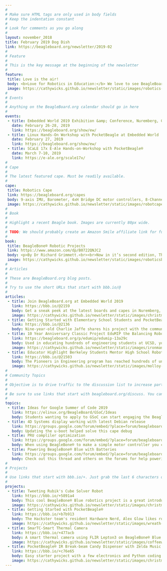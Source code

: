 ```yaml
---
# 
# Make sure HTML tags are only used in body fields
# Keep the indentation constant
# 
# Look for comments as you go along
#
layout: november_2018
title: February 2019 Dog Dish
link: https://beagleboard.org/newsletter/2019-02
#
# Feature
#
# This is the key message at the beginning of the newsletter
#
feature:
 title: Love is the air!
 body: <b>Love for Robotics in Education:</b> We love to see BeagleBoard.org® projects helping students prepare for the future in the world of electronics and coding. Check out our update on the hundreds of high school students being mentored in robotics by UC Berkeley students. <b>Love for Projects:</b> Read about nine-year-old Charlie who built his first PocketBeagle® project. <a href="https://www.youtube.com/watch?v=_akd9dRLTbs"> Enjoy this video celebrating 10 years of BeagleBoard.org® projects</a> <b> Love for Industrial Developers:</b> From industrial robotics to building automation, new applications come to life in the hands of our community.  We have some exciting new things coming up for Industrial applications.  Get a sneak peek and meet with us at < https://beagleboard.org/show/ew/> Embedded World, February 26-28 in Germany in February.</a> <br>&mdash;<strong>Christine Long</strong>, <em>Executive Director</em></p>
 image: https://cathywicks.github.io/newsletter/static/images/robotics-280px.png
#
# Events
#
# Anything on the BeagleBoard.org calendar should go in here
#
events:
 - title: Embedded World 2019 Exhibition &amp; Conference, Nuremberg, Germany
   date: February 26-28, 2019 
   link: https://beagleboard.org/show/ew/
 - title: Linux Hands-On Workshop with PocketBeagle at Embedded World
   date: February 27, 2019 
   link: https://beagleboard.org/show/ew/
 - title: SCaLE 17x E-Ale Hands-on-Workshop with PocketBeagle®
   date: March 7-10, 2019
   link: https://e-ale.org/scale17x/
#
# Cape
#
# The latest featured cape. Must be readily available.
#
cape:
 title: Robotics Cape
 link: https://beagleboard.org/capes
 body: 9-axis IMU, Barometer, 4xH Bridge DC motor controllers, 8-Channel Servo output, 4 Quadrature encoder inputs, power management and more
 image: https://cathywicks.github.io/newsletter/static/images/robotcape_80px.jpg
#
# Book
#
# Highlight a recent Beagle book. Images are currently 80px wide.
# 
# TODO: We should probably create an Amazon Smile affiliate link for future books.
#
book:
 title: BeagleBone® Robotic Projects
 link: https://www.amazon.com/dp/B0722QNJC2
 body: <p>By Dr Richard Grimmett.<br><br>Now in it’s second edition, This book fast tracks you into robotics using BeagleBone® Blue with projects that walk, swim, roll, and fly.</p>
 image: https://cathywicks.github.io/newsletter/static/images/roboticsbook_rg_80px.jpb
#
# Articles
#
# These are BeagleBoard.org blog posts.
#
# Try to use the short URLs that start with bbb.io/@
#
articles:
 - title: Join BeagleBoard.org at Embedded World 2019
   link: https://bbb.io/@2159
   body: Get a sneak peek at the latest boards and capes in Nuremberg, Germany February 26-28 in Booth 3A-121 and Sign-up for the PocketBeagle® hands-on workshop on February 27.
   image: https://cathywicks.github.io/newsletter/static/images/christmas-beagle-280px.png
 - title: Getting Started with Elementary School Students and PocketBeagle®
   link: https://bbb.io/@2136
   body: Nine-year-old Charlie Jaffe shares his project with the community while his dad shares tips for parents getting started with the youngest developers of electronics and coding.
 - title: 10 Year Anniversary Classic Project EduMIP the Balancing Robot
   link: https://beagleboard.org/p/edumip/edumip-13a29c
   body: Used in educating hundreds of engineering students at UCSD, you can build your own mini-Segway with BeagleBone® Blue.
   image: https://cathywicks.github.io/newsletter/static/images/ironman-280pix.png
 - title: Educator Highlight Berkeley Students Mentor High School Robotics using BeagleBone® Black
   link: https://bbb.io/@21503
   body: The Pioneers in Engineering program has reached hundreds of underserved high school students through robotics
   image: https://cathywicks.github.io/newsletter/static/images/molloy-collage-280px.png
#
# Community Topics
#
# Objective is to drive traffic to the discussion list to increase participation.
#
# Be sure to use links that start with beagleboard.org/discuss. You can grab the links from there.
#
topics:
 - title: Ideas for Google Summer of Code 2019
   link: https://elinux.org/BeagleBoard/GSoC/Ideas
   body: Students wanting to apply to GSoC can start engaging the BeagleBoard.org® community now
 - title: 4D Systems display working with latest Debian release
   link: https://groups.google.com/forum/embed/?place=forum/beagleboard&showsearch=true&showpopout=true&showtabs=false&hideforumtitle=true&parenturl=http%3A%2F%2Fbeagleboard.org%2Fdiscuss#!category-topic/beagleboard/beaglebone-black/vp0EoJQmVSk
   body: Updating the u-boot helped solve this cape debug
 - title: PRU compliler optimization
   link: https://groups.google.com/forum/embed/?place=forum/beagleboard&showsearch=true&showpopout=true&showtabs=false&hideforumtitle=true&parenturl=http%3A%2F%2Fbeagleboard.org%2Fdiscuss#!category-topic/beagleboard/beaglebone-black/rFcrA6v74T4
   body: When using BeagleBone® to make a simple motor controller you can use PRU's to do the critical timing events.
 - title: Powering BeagleBone® Blue with Batteries
   link: https://groups.google.com/forum/embed/?place=forum/beagleboard&showsearch=true&showpopout=true&showtabs=false&hideforumtitle=true&parenturl=https%3A%2F%2Fbeagleboard.org%2Fdiscuss#!category-topic/beagleboard/beaglebone-blue/2luFEUXt-Kg
   body: Check out this thread and others on the forums for help powering your robots
#
# Projects
#
# Use links that start with bbb.io/+. Just grab the last 6 characters of the project URL to put at the end.
#
projects:
 - title: Tweeting Rubik's Cube Solver Robot
   link: https://bbb.io/+5891a4
   body: This cool BeagleBone® Blue robotics project is a great introduction to using a camera, OpenCV and servos.
   image: https://cathywicks.github.io/newsletter/static/images/christmas%20clock_280pix.jpg
 - title: Getting Started with PocketBeagle®
   link: https://bbb.io/+b7b913
   body: The Hackster team's resident Hardware Nerd, Alex Glow likes robots, music, EEG, wearables, languages and PocketBeagle®.
   image: https://cathywicks.github.io/newsletter/static/images/wreath-280.png
 - title: SmarTC-Smart Thermal Camera
   link: https://bbb.io/+477acb
   body: A smart thermal camera using FLIR Lepton3 on BeagleBone® Blue board. The project won the "FLIR Lepton3/BeagleBone® Blue challenge" in 2017.
   image: https://cathywicks.github.io/newsletter/static/images/coffeewarmerproject-280.jpg
 - title: PocketBeagle® IR Break-beam Candy Dispenser with Zelda Music
   link: https://bbb.io/+c76e65
   body: Easy starter project with a few electronics and Python coding with PocketBeagle®
   image: https://cathywicks.github.io/newsletter/static/images/christmaswearable-280px.png
---
```

